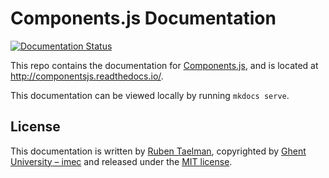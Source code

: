 # Components.js Documentation
[![Documentation Status](https://readthedocs.org/projects/componentsjs/badge/?version=latest)](http://componentsjs.readthedocs.io/en/latest/?badge=latest)

This repo contains the documentation for [Components.js](https://github.com/LinkedSoftwareDependencies/Components.js),
and is located at http://componentsjs.readthedocs.io/.

This documentation can be viewed locally by running `mkdocs serve`.

## License
This documentation is written by [Ruben Taelman](http://www.rubensworks.net/),
copyrighted by [Ghent University – imec](http://idlab.ugent.be/)
and released under the [MIT license](http://opensource.org/licenses/MIT).

